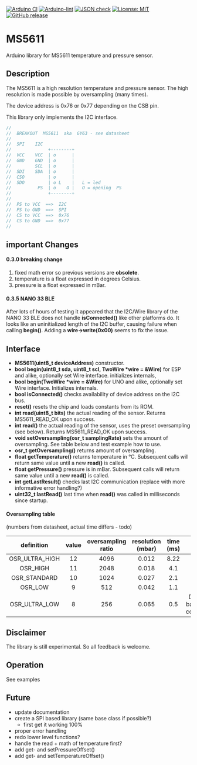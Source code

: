 
[![Arduino CI](https://github.com/RobTillaart/MS5611/workflows/Arduino%20CI/badge.svg)](https://github.com/marketplace/actions/arduino_ci)
[![Arduino-lint](https://github.com/RobTillaart/MS5611/actions/workflows/arduino-lint.yml/badge.svg)](https://github.com/RobTillaart/MS5611/actions/workflows/arduino-lint.yml)
[![JSON check](https://github.com/RobTillaart/MS5611/actions/workflows/jsoncheck.yml/badge.svg)](https://github.com/RobTillaart/MS5611/actions/workflows/jsoncheck.yml)
[![License: MIT](https://img.shields.io/badge/license-MIT-green.svg)](https://github.com/RobTillaart/MS5611/blob/master/LICENSE)
[![GitHub release](https://img.shields.io/github/release/RobTillaart/MS5611.svg?maxAge=3600)](https://github.com/RobTillaart/MS5611/releases)


# MS5611

Arduino library for MS5611 temperature and pressure sensor.


## Description

The MS5611 is a high resolution temperature and pressure sensor.
The high resolution is made possible by oversampling (many times).

The device address is 0x76 or 0x77 depending on the CSB pin.

This library only implements the I2C interface. 

```cpp
//
//  BREAKOUT  MS5611  aka  GY63 - see datasheet
//
//  SPI    I2C
//              +--------+
//  VCC    VCC  | o      |
//  GND    GND  | o      |
//         SCL  | o      |
//  SDI    SDA  | o      |
//  CSO         | o      |
//  SDO         | o L    |   L = led
//          PS  | o    O |   O = opening  PS
//              +--------+
//
//  PS to VCC  ==>  I2C
//  PS to GND  ==>  SPI
//  CS to VCC  ==>  0x76
//  CS to GND  ==>  0x77
//
```

## important Changes

#### 0.3.0 breaking change

1. fixed math error so previous versions are **obsolete**.
2. temperature is a float expressed in degrees Celsius.
3. pressure is a float expressed in mBar.


#### 0.3.5 NANO 33 BLE

After lots of hours of testing it appeared that the I2C/Wire library of the NANO 33 BLE
does not handle **isConnected()** like other platforms do. 
It looks like an uninitialized length of the I2C buffer, causing failure when calling **begin()**.
Adding a **wire->write(0x00)** seems to fix the issue.


## Interface

- **MS5611(uint8_t deviceAddress)** constructor.
- **bool begin(uint8_t sda, uint8_t scl, TwoWire \*wire = &Wire)** for ESP and alike, optionally set Wire interface. initializes internals, 
- **bool begin(TwoWire \*wire = &Wire)** for UNO and alike, optionally set Wire interface. Initializes internals.
- **bool isConnected()** checks availability of device address on the I2C bus.
- **reset()** resets the chip and loads constants from its ROM.
- **int read(uint8_t bits)** the actual reading of the sensor. Returns MS5611_READ_OK upon success.
- **int read()** the actual reading of the sensor, uses the preset oversampling (see below). Returns MS5611_READ_OK upon success.
- **void setOversampling(osr_t samplingRate)** sets the amount of oversampling. 
See table below and test example how to use.
- **osr_t getOversampling()** returns amount of oversampling.
- **float getTemperature()** returns temperature in °C. Subsequent calls will return same value until a new **read()** is called.
- **float getPressure()** pressure is in mBar. Subsequent calls will return same value until a new **read()** is called.
- **int getLastResult()** checks last I2C communication (replace with more informative error handling?)
- **uint32_t lastRead()** last time when **read()** was called in milliseconds since startup.


#### Oversampling table

(numbers from datasheet, actual time differs - todo)

| definition     | value | oversampling ratio | resolution (mbar) | time (ms) | notes |
|:--------------:|:-----:|:------------------:|:----------------:|:---------:|:------:|
| OSR_ULTRA_HIGH |  12   |        4096        |      0.012       |   8.22    |
| OSR_HIGH       |  11   |        2048        |      0.018       |   4.1     |
| OSR_STANDARD   |  10   |        1024        |      0.027       |   2.1     |
| OSR_LOW        |  9    |        512         |      0.042       |   1.1     |
| OSR_ULTRA_LOW  |  8    |        256         |      0.065       |   0.5     | Default = backwards compatible


## Disclaimer

The library is still experimental. So all feedback is welcome.


## Operation

See examples


## Future

- update documentation
- create a SPI based library (same base class if possible?)
  - first get it working 100%
- proper error handling
- redo lower level functions?
- handle the read + math of temperature first? 
- add get- and setPressureOffset()
- add get- and setTemperatureOffset()

